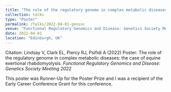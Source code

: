 ```yaml
---
title: "The role of the regulatory genome in complex metabolic diseases: the case of equine exertional rhabdomyolysis"
collection: talks
type: "Poster"
permalink: /talks/2022-04-01-gensoc
venue: "Functional Regulatory Genomics and Disease: Genetics Society Meeting 2022"
date: 2022-04-01
location: "Edinburgh, UK"
---
```


Citation: Lindsay V, Clark EL, Piercy RJ, Psifidi A (2022) Poster: The role of the regulatory genome in complex metabolic diseases: the case of equine exertional rhabdomyolysis. <i>Functional Regulatory Genomics and Disease: Genetics Society Meeting 2022</i>

This poster was Runner-Up for the Poster Prize and I was a recipient of the Early Career Conference Grant for this conference.
